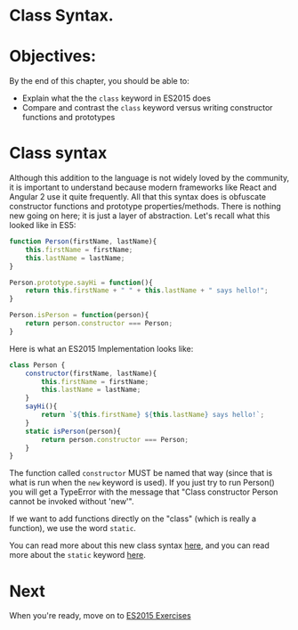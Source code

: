 # Class Syntax.

# Objectives:

By the end of this chapter, you should be able to:

- Explain what the the `class` keyword in ES2015 does
- Compare and contrast the `class` keyword versus writing constructor functions and prototypes

# Class syntax

Although this addition to the language is not widely loved by the community, it is important to understand because modern frameworks like React and Angular 2 use it quite frequently. All that this syntax does is obfuscate constructor functions and prototype properties/methods. There is nothing new going on here; it is just a layer of abstraction. Let's recall what this looked like in ES5:

```js
function Person(firstName, lastName){
    this.firstName = firstName;
    this.lastName = lastName;
}

Person.prototype.sayHi = function(){
    return this.firstName + " " + this.lastName + " says hello!";   
}

Person.isPerson = function(person){
    return person.constructor === Person;
}
```

Here is what an ES2015 Implementation looks like:

```js
class Person {
    constructor(firstName, lastName){
        this.firstName = firstName;
        this.lastName = lastName;
    }
    sayHi(){
        return `${this.firstName} ${this.lastName} says hello!`;
    }
    static isPerson(person){
        return person.constructor === Person;
    }
}
```

The function called `constructor` MUST be named that way (since that is what is run when the `new` keyword is used). If you just try to run Person() you will get a TypeError with the message that "Class constructor Person cannot be invoked without 'new'".

If we want to add functions directly on the "class" (which is really a function), we use the word `static`.

You can read more about this new class syntax [here](https://developer.mozilla.org/en-US/docs/Web/JavaScript/Reference/Classes), and you can read more about the `static` keyword [here](https://developer.mozilla.org/en-US/docs/Web/JavaScript/Reference/Classes/static).

# Next

When you're ready, move on to [ES2015 Exercises](./06-exercises.md)